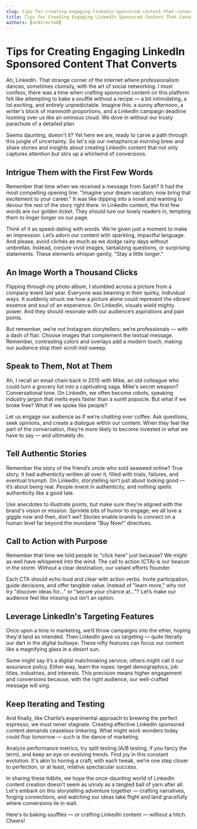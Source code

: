 ```yaml
---
slug: tips-for-creating-engaging-linkedin-sponsored-content-that-converts
title: Tips for Creating Engaging LinkedIn Sponsored Content That Converts
authors: [undirected]
---
```



# Tips for Creating Engaging LinkedIn Sponsored Content That Converts

Ah, LinkedIn. That strange corner of the internet where professionalism dances, sometimes clumsily, with the art of social networking. I must confess, there was a time when crafting sponsored content on this platform felt like attempting to bake a soufflé without a recipe — a bit intimidating, a lot exciting, and entirely unpredictable. Imagine this: a sunny afternoon, a writer's block of mammoth proportions, and a LinkedIn campaign deadline looming over us like an ominous cloud. We dove in without our trusty parachute of a detailed plan.

Seems daunting, doesn't it? Yet here we are, ready to carve a path through this jungle of uncertainty. So let's sip our metaphorical morning brew and share stories and insights about creating LinkedIn content that not only captures attention but stirs up a whirlwind of conversions.

## Intrigue Them with the First Few Words

Remember that time when we received a message from Sarah? It had the most compelling opening line: "Imagine your dream vacation; now bring that excitement to your career." It was like dipping into a novel and wanting to devour the rest of the story right there. In LinkedIn content, the first few words are our golden ticket. They should lure our lovely readers in, tempting them to linger longer on our page.

Think of it as speed-dating with words. We're given just a moment to make an impression. Let’s adorn our content with sparkling, impactful language. And please, avoid clichés as much as we dodge rainy days without umbrellas. Instead, conjure vivid images, tantalizing questions, or surprising statements. These elements whisper gently, "Stay a little longer."

## An Image Worth a Thousand Clicks

Flipping through my photo album, I stumbled across a picture from a company event last year. Everyone was beaming in their quirky, individual ways. It suddenly struck me how a picture alone could represent the vibrant essence and soul of an experience. On LinkedIn, visuals wield mighty power. And they should resonate with our audience’s aspirations and pain points.

But remember, we’re not Instagram storytellers; we’re professionals — with a dash of flair. Choose images that complement the textual message. Remember, contrasting colors and overlays add a modern touch, making our audience stop their scroll mid-sweep.

## Speak to Them, Not at Them

Ah, I recall an email chain back in 2015 with Mike, an old colleague who could turn a grocery list into a captivating saga. Mike's secret weapon? Conversational tone. On LinkedIn, we often become robots, speaking industry jargon that melts eyes faster than a sunlit popsicle. But what if we broke free? What if we spoke like people?

Let us engage our audience as if we’re chatting over coffee. Ask questions, seek opinions, and create a dialogue within our content. When they feel like part of the conversation, they’re more likely to become invested in what we have to say — and ultimately do.

## Tell Authentic Stories

Remember the story of the friend’s uncle who sold seaweed online? True story. It had authenticity written all over it, filled with trials, failures, and eventual triumph. On LinkedIn, storytelling isn't just about looking good — it’s about being real. People invest in authenticity, and nothing spells authenticity like a good tale.

Use anecdotes to illustrate points, but make sure they’re aligned with the brand's vision or mission. Sprinkle bits of humor to engage; we all love a giggle now and then, don’t we? Stories enable brands to connect on a human level far beyond the mundane "Buy Now!" directives.

## Call to Action with Purpose

Remember that time we told people to "click here" just because? We might as well have whispered into the wind. The call to action (CTA) is our beacon in the storm. Without a clear destination, our valiant efforts flounder.

Each CTA should echo loud and clear with action verbs. Invite participation, guide decisions, and offer tangible value. Instead of "learn more," why not try "discover ideas for..." or "secure your chance at..."? Let’s make our audience feel like missing out isn’t an option.

## Leverage LinkedIn's Targeting Features

Once upon a time in marketing, we’d throw campaigns into the ether, hoping they'd land as intended. Then LinkedIn gave us targeting — quite literally our dart in the digital bullseye. These nifty features can focus our content like a magnifying glass in a desert sun.

Some might say it’s a digital matchmaking service; others might call it our assurance policy. Either way, learn the ropes: target demographics, job titles, industries, and interests. This precision means higher engagement and conversions because, with the right audience, our well-crafted message will sing.

## Keep Iterating and Testing

And finally, like Charlie’s experimental approach to brewing the perfect espresso, we must never stagnate. Creating effective LinkedIn sponsored content demands ceaseless tinkering. What might work wonders today could flop tomorrow — such is the dance of marketing.

Analyze performance metrics, try split testing (A/B testing, if you fancy the term), and keep an eye on evolving trends. Find joy in this constant evolution. It's akin to honing a craft; with each tweak, we’re one step closer to perfection, or at least, relative spectacular success.

In sharing these tidbits, we hope the once-daunting world of LinkedIn content creation doesn’t seem as unruly as a tangled ball of yarn after all. Let's embark on this storytelling adventure together — crafting narratives, forging connections, and watching our ideas take flight and land gracefully where conversions lie in wait.

Here's to baking soufflés — or crafting LinkedIn content — without a hitch. Cheers!
```

